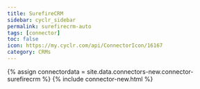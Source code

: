 ```yaml
---
title: SurefireCRM
sidebar: cyclr_sidebar
permalink: surefirecrm-auto
tags: [connector]
toc: false
icon: https://my.cyclr.com/api/ConnectorIcon/16167
category: CRMs
---
```

{% assign connectordata = site.data.connectors-new.connector-surefirecrm %}
{% include connector-new.html %}	